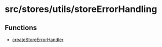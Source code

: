 # src/stores/utils/storeErrorHandling

## Functions

- [createStoreErrorHandler](functions/createStoreErrorHandler.md)
